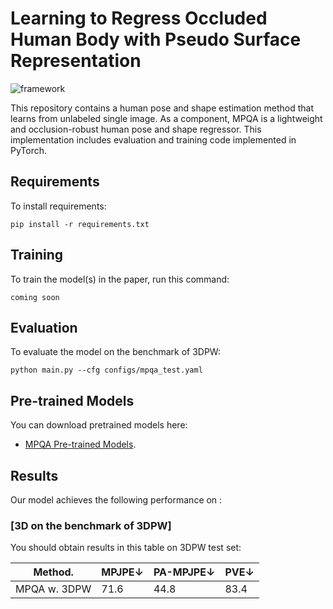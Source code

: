 

# Learning to Regress Occluded Human Body with Pseudo Surface Representation

![framework](/assets/Fig1.png)

This repository contains a human pose and shape estimation method that learns from unlabeled single image. As a component, MPQA is a lightweight and occlusion-robust human pose and shape regressor. This implementation includes evaluation and training code implemented in PyTorch.

## Requirements

To install requirements:

```setup
pip install -r requirements.txt
```

## Training

To train the model(s) in the paper, run this command:

```train
coming soon
```

## Evaluation

To evaluate the model on the benchmark of 3DPW:

```eval
python main.py --cfg configs/mpqa_test.yaml
```

## Pre-trained Models

You can download pretrained models here:

- [MPQA Pre-trained Models](https://drive.google.com/file/d/1WojbZvLfGFS8OzcRplwPIw2EeRWiGNd_/view?usp=sharing). 

## Results

Our model achieves the following performance on :

### [3D  on the benchmark of 3DPW]

You should obtain results in this table on 3DPW test set:

| Method.            |    MPJPE↓       |    PA-MPJPE↓   |      PVE↓     |
| ------------------ |---------------- | -------------- | ------------- |
| MPQA w. 3DPW       |     71.6        |      44.8      |      83.4     |

